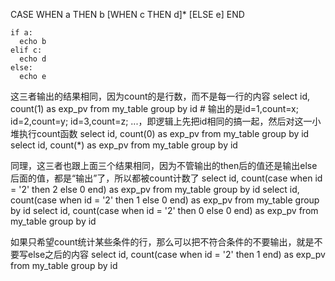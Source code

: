 CASE WHEN a THEN b [WHEN c THEN d]* [ELSE e] END
```
if a:
  echo b
elif c:
  echo d
else:
  echo e
```

这三者输出的结果相同，因为count的是行数，而不是每一行的内容
select id, count(1) as exp_pv from my_table group by id  # 输出的是id=1,count=x; id=2,count=y; id=3,count=z; ...，即逻辑上先把id相同的搞一起，然后对这一小堆执行count函数
select id, count(0) as exp_pv from my_table group by id
select id, count(*) as exp_pv from my_table group by id

同理，这三者也跟上面三个结果相同，因为不管输出的then后的值还是输出else后面的值，都是“输出”了，所以都被count计数了
select id, count(case when id = '2' then 2 else 0 end) as exp_pv from my_table group by id
select id, count(case when id = '2' then 1 else 0 end) as exp_pv from my_table group by id
select id, count(case when id = '2' then 0 else 0 end) as exp_pv from my_table group by id

如果只希望count统计某些条件的行，那么可以把不符合条件的不要输出，就是不要写else之后的内容
select id, count(case when id = '2' then 1 end) as exp_pv from my_table group by id 